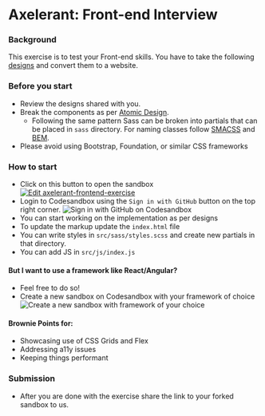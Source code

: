 # Axelerant: Front-end Interview

### Background

This exercise is to test your Front-end skills. You have to take the following [designs](./designs) and convert them to a website.

### Before you start

- Review the designs shared with you.
- Break the components as per [Atomic Design](http://bradfrost.com/blog/post/atomic-web-design/).
  - Following the same pattern Sass can be broken into partials that can be placed in `sass` directory. For naming classes follow [SMACSS](https://smacss.com/) and [BEM](http://getbem.com/).
- Please avoid using Bootstrap, Foundation, or similar CSS frameworks

### How to start

- Click on this button to open the sandbox  
  [![Edit axelerant-frontend-exercise](https://codesandbox.io/static/img/play-codesandbox.svg)](https://codesandbox.io/s/axelerant-frontend-exercise-8p9ke?fontsize=14)
- Login to Codesandbox using the `Sign in with GitHub` button on the top right corner.
  ![Sign in with GitHub on Codesandbox](https://i.imgur.com/qfgak0X.png)
- You can start working on the implementation as per designs
- To update the markup update the `index.html` file
- You can write styles in `src/sass/styles.scss` and create new partials in that directory.
- You can add JS in `src/js/index.js`

#### But I want to use a framework like React/Angular?

- Feel free to do so!
- Create a new sandbox on Codesandbox with your framework of choice
  ![Create a new sandbox with framework of your choice](https://i.imgur.com/Xfw5D4m.png)

#### Brownie Points for:

- Showcasing use of CSS Grids and Flex
- Addressing a11y issues
- Keeping things performant

### Submission

- After you are done with the exercise share the link to your forked sandbox to us.
